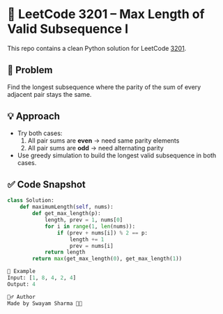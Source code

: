 # 🚀 LeetCode 3201 – Max Length of Valid Subsequence I

This repo contains a clean Python solution for LeetCode [3201](https://leetcode.com/problems/find-the-maximum-length-of-valid-subsequence-i/).

## 🧠 Problem
Find the longest subsequence where the parity of the sum of every adjacent pair stays the same.

## 💡 Approach
- Try both cases:
  1. All pair sums are **even** → need same parity elements
  2. All pair sums are **odd** → need alternating parity
- Use greedy simulation to build the longest valid subsequence in both cases.

## ✅ Code Snapshot
```python
class Solution:
    def maximumLength(self, nums):
        def get_max_length(p):
            length, prev = 1, nums[0]
            for i in range(1, len(nums)):
                if (prev + nums[i]) % 2 == p:
                    length += 1
                    prev = nums[i]
            return length
        return max(get_max_length(0), get_max_length(1))

🔁 Example
Input: [1, 8, 4, 2, 4]
Output: 4

🙋‍♂️ Author
Made by Swayam Sharma 🧠✨
